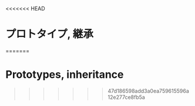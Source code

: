 <<<<<<< HEAD
# プロトタイプ, 継承
=======
# Prototypes, inheritance
>>>>>>> 47d186598add3a0ea759615596a12e277ce8fb5a
